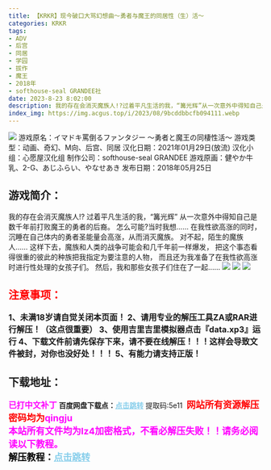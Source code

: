 ```yaml
---
title: 【KRKR】现今破口大骂幻想曲～勇者与魔王的同居性（生）活～
categories: KRKR
tags:
- ADV
- 后宫
- 同居
- 学园
- 拔作
- 魔王
- 2018年
- softhouse-seal GRANDEE社
date: 2023-8-23 8:02:00
description: 我的存在会消灭魔族人!?过着平凡生活的我，“篝光辉”从一次意外中得知自己是数千年前打败魔王的勇者的后裔。怎么可能?当时我想……在我性欲高涨的同时，沉睡在自己体内的勇者圣能量会高涨，从而消灭魔族。对不起，陌生的魔族人……这样下去，魔族和人类的战争可能会和几千年前一样爆发，
index_img: https://img.acgus.top/i/2023/08/9bcddbbcfb094111.webp
---
```

![](https://img.acgus.top/i/2023/08/9bcddbbcfb094111.webp)
游戏原名：イマドキ罵倒るファンタジー ～勇者と魔王の同棲性活～
游戏类型：动画、奇幻、M向、后宫、同居
汉化日期：2021年01月29日(放流)
汉化小组：心愿屋汉化组
制作公司：softhouse-seal GRANDEE
游戏原画：健やか牛乳、2-G、あじふらい、やなせあき
发布日期：2018年05月25日

## 游戏简介：
我的存在会消灭魔族人!?
过着平凡生活的我，“篝光辉”
从一次意外中得知自己是数千年前打败魔王的勇者的后裔。
怎么可能?当时我想……
在我性欲高涨的同时，沉睡在自己体内的勇者圣能量会高涨，从而消灭魔族。
对不起，陌生的魔族人……
这样下去，魔族和人类的战争可能会和几千年前一样爆发，
把这个事态看得很重的彼此的种族把我指定为要注意的人物，
而且还为我准备了在我性欲高涨时进行性处理的女孩子们。
然后，我和那些女孩子们住在了一起……
![](https://img.acgus.top/i/2023/08/3777e43e66094118.webp)
![](https://img.acgus.top/i/2023/08/07e59aba88094116.webp)
![](https://img.acgus.top/i/2023/08/a793f14935094114.webp)





## <font color=#FF0000 >注意事项：</font>
<font size=3><b>1、未满18岁请自觉关闭本页面！
2、请用专业的解压工具ZA或RAR进行解压！（这点很重要）
3、使用吉里吉里模拟器点击『data.xp3』运行
4、下载文件前请先保存下来，请不要在线解压！！！这样会导致文件被封，对你也没好处！！！
5、有能力请支持正版！</b></font>

## 下载地址：
<font color=#FF00FF size=3><b>已打中文补丁</b></font>
<b>百度网盘下载点：</b><a href="https://pan.baidu.com/s/1sq1tyvl1DX6P5cL_8ZBKuA?pwd=5e11" style="color: #87CEEB;"><b>点击跳转</b></a> 提取码:5e11
<a style="padding: 0" href="https://post.qingju.org/AD/"><img style="max-width:100%" src="https://img.acgus.top/i/2024/07/478f689b8021d8d499ab43d21acf137a.gif" alt=""></a>
<b><font color=#FF0000 size=4>网站所有资源解压密码均为</b></font><b><font color=#FF00FF size=4>qingju</font><font color=#FF0000 ></font></b><br><b><font color=#FF00FF size=4>本站所有文件均为lz4加密格式，不看必解压失败！！请务必阅读以下教程。</b></font><br><b><font color=#000 size=4>解压教程：</b><a href="https://post.qingju.org/tutorial/000/" style="color: #87CEEB;"><b>点击跳转</b></a>
